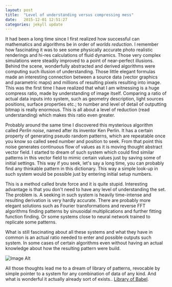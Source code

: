 ```yaml
---
layout: post
title:  "Level of understanding versus compressing mess"
date:   2015-12-01 12:51:27
categories: jekyll update
---
```


It had been a long time since I first realized how successful can mathematics and algorithms be in order of *worlds reduction*. I remember how fascinating it was to see some physically accurate photo realistic renderings and hi-res calculations of fluid dynamics. Those very complex simulations were steadily improved to a point of near-perfect illusions. Behind the scene, wonderfully abstracted and derived algorithms were computing such illusion of understanding. Those little elegant formulas made an interesting connection between a source data (vector graphics and parametric maps) and millions of resulting pixels resulting into image. This was the first time I have realized that what I am witnessing is a huge compress ratio, made by understanding of image itself. Comparing a ratio of actual data inputs into system, such as geometry description, light sources positions, surface properties etc.; to number and level of detail of outputting bitmap is really enormous. This is all about a level of reduction (read understanding) which makes this ratio even greater.

Probably around the same time I discovered this mysterious algorithm called *Perlin noise*, named after its inventor Ken Perlin. It has a certain property of generating pseudo random patterns, which are repeatable once you know so called seed number and position to seek. From that point this noise generates continuous flow of values as it is moving thought abstract vector field. I started to dream of such system which could find similar patterns in this vector field to mimic certain values just by saving some of initial settings. This way if you seek, let's say a long time, you can probably find any thinkable pattern in this dictionary. This way a simple look-up in such system would be possible just by entering initial setup numbers.

This is a method called brute force and it is quite stupid. Interesting advantage is that you don't need to have any level of understanding the set. The problem is. A seeking in such system is heavily time-intense and resulting derivation is very hardly accurate. There are probably more elegant solutions such as Fourier transformations and reverse FFT algorithms finding patterns by sinusoidal multiplications and further fitting function finding. Or some systems close to neural network trained to replicate some patterns.

What is still fascinating about all these systems and what they have in common is an actual ratio needed to enter and possible outputs such system. In some cases of certain algorithms even without having an actual knowledge about how the resulting pattern were build.

![Image Alt](https://i.imgur.com/pjTU1vcm.jpg)

All those thoughts lead me to a dream of library of patterns, revocable by simple pointer to a system for any combination of data of any kind. And what is wonderful it actually already sort of exists.. [Library of Babel](http://www.libraryofbabel.info/).

